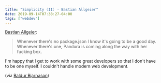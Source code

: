 ```yaml
---
title: "Simplicity (II) - Bastian Allgeier"
date: 2019-09-14T07:38:27-04:00
tags: ["webdev"]
---
```


[Bastian Allgeier](https://bastianallgeier.com/notes/simplicity-part-2):

> Whenever there's no package.json I know it's going to be a good day. Whenever there's one, Pandora is coming along the way with her fucking box.

I'm happy that I get to work with some great developers so that I don't have to be one myself. I couldn't handle modern web development.

(via [Baldur Bjarnason](https://notes.baldurbjarnason.com/2019/09/14/simplicity-ii.html))



